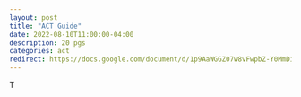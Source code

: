 ```yaml
---
layout: post
title: "ACT Guide"
date: 2022-08-10T11:00:00-04:00
description: 20 pgs
categories: act
redirect: https://docs.google.com/document/d/1p9AaWGGZ07w8vFwpbZ-Y0MmDiw9Vn2i_PkcQfsEvq88
---
```


T

